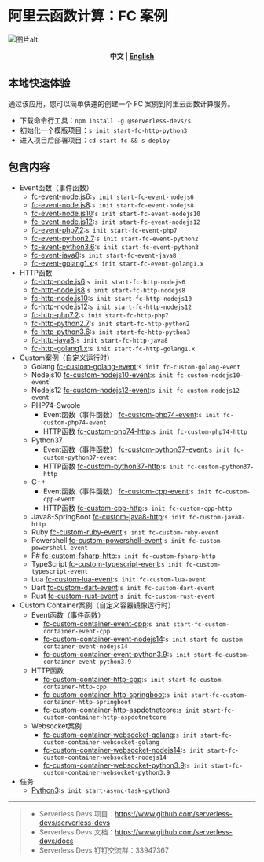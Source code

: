 # 阿里云函数计算：FC 案例

![图片alt](https://serverless-article-picture.oss-cn-hangzhou.aliyuncs.com/1638188206727_20211129121647053051.png)

<p align="center"><b> 中文 | <a href="./readme_en.md"> English </a>  </b></p>

## 本地快速体验

通过该应用，您可以简单快速的创建一个 FC 案例到阿里云函数计算服务。

- 下载命令行工具：`npm install -g @serverless-devs/s`
- 初始化一个模版项目：`s init start-fc-http-python3`
- 进入项目后部署项目：`cd start-fc && s deploy`

## 包含内容

- Event函数（事件函数）
  - [fc-event-node.js6](event-function/fc-event-node.js6/src):`s init start-fc-event-nodejs6`
  - [fc-event-node.js8](event-function/fc-event-node.js8/src):`s init start-fc-event-nodejs8`
  - [fc-event-node.js10](event-function/fc-event-node.js10/src):`s init start-fc-event-nodejs10`
  - [fc-event-node.js12](event-function/fc-event-node.js12/src):`s init start-fc-event-nodejs12`
  - [fc-event-php7.2](event-function/fc-event-php7.2/src):`s init start-fc-event-php7`
  - [fc-event-python2.7](event-function/fc-event-python2.7/src):`s init start-fc-event-python2`
  - [fc-event-python3.6](event-function/fc-event-python3.6/src):`s init start-fc-event-python3`
  - [fc-event-java8](event-function/fc-event-java8/src):`s init start-fc-event-java8`
  - [fc-event-golang1.x](event-function/fc-event-golang1.x/src):`s init start-fc-event-golang1.x`
- HTTP函数
  - [fc-http-node.js6](http-function/fc-http-node.js6/src):`s init start-fc-http-nodejs6`
  - [fc-http-node.js8](http-function/fc-http-node.js8/src):`s init start-fc-http-nodejs8`
  - [fc-http-node.js10](http-function/fc-http-node.js10/src):`s init start-fc-http-nodejs10`
  - [fc-http-node.js12](http-function/fc-http-node.js12/src):`s init start-fc-http-nodejs12`
  - [fc-http-php7.2](http-function/fc-http-php7.2/src):`s init start-fc-http-php7`
  - [fc-http-python2.7](http-function/fc-http-python2.7/src):`s init start-fc-http-python2`
  - [fc-http-python3.6](http-function/fc-http-python3.6/src):`s init start-fc-http-python3`
  - [fc-http-java8](http-function/fc-http-java8/src):`s init start-fc-http-java8`
  - [fc-http-golang1.x](http-function/fc-http-golang1.x/src):`s init start-fc-http-golang1.x`
- Custom案例（自定义运行时）
  - Golang [fc-custom-golang-event](custom-function/golang/fc-custom-golang-event/src):`s init fc-custom-golang-event`
  - Nodejs10 [fc-custom-nodejs10-event](custom-function/nodejs10/fc-custom-nodejs10-event/src):`s init fc-custom-nodejs10-event`
  - Nodejs12 [fc-custom-nodejs12-event](custom-function/nodejs12/fc-custom-nodejs12-event/src):`s init fc-custom-nodejs12-event`
  - PHP74-Swoole 
    - Event函数（事件函数） [fc-custom-php74-event](custom-function/php74/fc-custom-php74-event/src):`s init fc-custom-php74-event`
    - HTTP函数 [fc-custom-php74-http](custom-function/php74/fc-custom-php74-http/src):`s init fc-custom-php74-http`
  - Python37 
    - Event函数（事件函数） [fc-custom-python37-event](custom-function/python37/fc-custom-python37-event/src):`s init fc-custom-python37-event`
    - HTTP函数  [fc-custom-python37-http](custom-function/python37/fc-custom-python37-http/src):`s init fc-custom-python37-http`
  - C++
    - Event函数（事件函数） [fc-custom-cpp-event](custom-function/cpp/fc-custom-cpp-event/src):`s init fc-custom-cpp-event`
    - HTTP函数  [fc-custom-cpp-http](custom-function/cpp/fc-custom-cpp-http/src):`s init fc-custom-cpp-http`
  - Java8-SpringBoot [fc-custom-java8-http](custom-function/java8/fc-custom-java8-http/src):`s init fc-custom-java8-http`
  - Ruby [fc-custom-ruby-event](custom-function/ruby/fc-custom-ruby-event/src):`s init fc-custom-ruby-event`
  - Powershell [fc-custom-powershell-event](custom-function/powershell/fc-custom-powershell-event/src):`s init fc-custom-powershell-event`
  - F# [fc-custom-fsharp-http](custom-function/f#/fc-custom-fsharp-http/src):`s init fc-custom-fsharp-http`
  - TypeScript [fc-custom-typescript-event](custom-function/typescript/fc-custom-typescript-event/src):`s init fc-custom-typescript-event`
  - Lua [fc-custom-lua-event](custom-function/lua/fc-custom-lua-event/src):`s init fc-custom-lua-event`
  - Dart [fc-custom-dart-event](custom-function/dart/fc-custom-dart-event/src):`s init fc-custom-dart-event`
  - Rust [fc-custom-rust-event](custom-function/rust/fc-custom-rust-event/src):`s init fc-custom-rust-event`
- Custom Container案例（自定义容器镜像运行时）
  - Event函数（事件函数）
      - [fc-custom-container-event-cpp](custom-container-function/fc-custom-container-event-cpp/src):`s init start-fc-custom-container-event-cpp`
      - [fc-custom-container-event-nodejs14](custom-container-function/fc-custom-container-event-nodejs14/src):`s init start-fc-custom-container-event-nodejs14`
      - [fc-custom-container-event-python3.9](custom-container-function/fc-custom-container-event-python3.9/src):`s init start-fc-custom-container-event-python3.9`
  - HTTP函数
      - [fc-custom-container-http-cpp](custom-container-function/fc-custom-container-http-cpp/src):`s init start-fc-custom-container-http-cpp`
      - [fc-custom-container-http-springboot](custom-container-function/fc-custom-container-http-springboot/src):`s init start-fc-custom-container-http-springboot`
      - [fc-custom-container-http-aspdotnetcore](custom-container-function/fc-custom-container-http-aspdotnetcore/src):`s init start-fc-custom-container-http-aspdotnetcore`
  - Websocket案例
      - [fc-custom-container-websocket-golang](custom-container-function/fc-custom-container-websocket-golang/src):`s init start-fc-custom-container-websocket-golang`
      - [fc-custom-container-websocket-nodejs14](custom-container-function/fc-custom-container-websocket-nodejs14/src):`s init start-fc-custom-container-websocket-nodejs14`
      - [fc-custom-container-websocket-python3.9](custom-container-function/fc-custom-container-websocket-python3.9/src):`s init start-fc-custom-container-websocket-python3.9`
- 任务
  - [Python3](async-task/python3/src):`s init start-async-task-python3`

---

> - Serverless Devs 项目：https://www.github.com/serverless-devs/serverless-devs
> - Serverless Devs 文档：https://www.github.com/serverless-devs/docs
> - Serverless Devs 钉钉交流群：33947367
